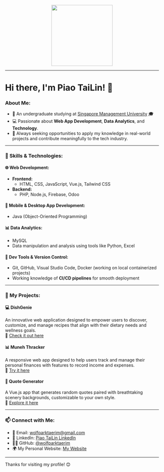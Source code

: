 <p align="center">
  <img src="https://clipart-library.com/img1/1754071.gif" width="200">
</p>

-----

# Hi there, I'm Piao TaiLin! 👋

### About Me:
+ 🏫 An undergraduate studying at [Singapore Management University](https://www.smu.edu.sg/) 🎓
+ 💻 Passionate about **Web App Development**, **Data Analytics**, and **Technology**.
+ 🚀 Always seeking opportunities to apply my knowledge in real-world projects and contribute meaningfully to the tech industry.

-----

### 🚀 Skills & Technologies:

#### 🌐 **Web Development:**
- **Frontend:**  
  - HTML, CSS, JavaScript, Vue.js, Tailwind CSS
- **Backend:**  
  - PHP, Node.js, Firebase, Odoo

#### 📱 **Mobile & Desktop App Development:**
- Java (Object-Oriented Programming)

#### 📊 **Data Analytics:**
- MySQL 
- Data manipulation and analysis using tools like Python, Excel

#### 🔧 **Dev Tools & Version Control:**
- Git, GitHub, Visual Studio Code, Docker (working on local containerized projects)
- Working knowledge of **CI/CD pipelines** for smooth deployment
  
-----

### 🌟 My Projects:

#### 💻 **DishGenie**  
An innovative web application designed to empower users to discover, customize, and manage recipes that align with their dietary needs and wellness goals.  
🔗 [Check it out here](https://dishgenie.vercel.app/)

#### 📊 **Muneh Thracker**  
A responsive web app designed to help users track and manage their personal finances with features to record income and expenses.  
🔗 [Try it here](https://wolfptl-expense-tracker.vercel.app/)

#### 🌈 **Quote Generator**  
A Vue.js app that generates random quotes paired with breathtaking scenery backgrounds, customizable to your own style.  
🔗 [Explore it here](https://wolfptl-quote-generator.vercel.app/)

-----

### 📫 Connect with Me:

- 📧 Email: wolfparktaerim@gmail.com
- 💼 LinkedIn: [Piao TaiLin LinkedIn](https://www.linkedin.com/in/tailin-piao-9040bb287)
- 🧑‍💻 GitHub: [@wolfparktaerim](https://github.com/wolfparktaerim)
- 🌍 My Personal Website: [My Website](https://wolfparktaerim.vercel.app/)

-----

Thanks for visiting my profile! 😊

